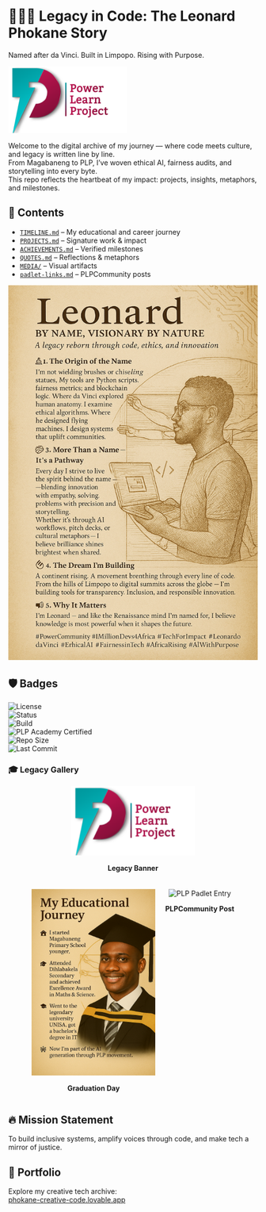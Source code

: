 # 👨🏾‍💻 Legacy in Code: The Leonard Phokane Story

Named after da Vinci. Built in Limpopo. Rising with Purpose.

![Legacy Banner](./MEDIA/legacy-banner.png)

Welcome to the digital archive of my journey — where code meets culture, and legacy is written line by line.  
From Magabaneng to PLP, I’ve woven ethical AI, fairness audits, and storytelling into every byte.  
This repo reflects the heartbeat of my impact: projects, insights, metaphors, and milestones.

## 📁 Contents
- [`TIMELINE.md`](./TIMELINE.md) – My educational and career journey  
- [`PROJECTS.md`](./PROJECTS.md) – Signature work & impact  
- [`ACHIEVEMENTS.md`](./ACHIEVEMENTS.md) – Verified milestones  
- [`QUOTES.md`](./QUOTES.md) – Reflections & metaphors  
- [`MEDIA/`](./MEDIA) – Visual artifacts  
- [`padlet-links.md`](./padlet-links.md) – PLPCommunity posts

![Profile Card](./MEDIA/profile-card.png)
## 🛡️ Badges
![License](https://img.shields.io/badge/License-CC%20BY%204.0-blue.svg)  
![Status](https://img.shields.io/badge/Repo-Active-brightgreen)  
![Build](https://img.shields.io/badge/Build-Legacy%20in%20Progress-yellow)  
![PLP Academy Certified](https://img.shields.io/badge/PLP%20Academy-Certified-blueviolet)  
![Repo Size](https://img.shields.io/github/repo-size/leonardphokane/leonard-bio-legacy)  
![Last Commit](https://img.shields.io/github/last-commit/leonardphokane/leonard-bio-legacy)

### 🎓 Legacy Gallery

<div style="display: flex; justify-content: center; gap: 20px; flex-wrap: wrap;">

  <div style="text-align: center;">
    <img src="./MEDIA/legacy-banner.png" alt="Legacy Banner" width="250"/>
    <p><strong>Legacy Banner</strong></p>
  </div>

  <div style="text-align: center;">
    <img src="./MEDIA/graduation-photo.jpg" alt="Graduation Photo" width="250"/>
    <p><strong>Graduation Day</strong></p>
  </div>

  <div style="text-align: center;">
    <img src="./MEDIA/PLP-padlet-entry.jpg" alt="PLP Padlet Entry" width="250"/>
    <p><strong>PLPCommunity Post</strong></p>
  </div>

</div>



## 🔥 Mission Statement
To build inclusive systems, amplify voices through code, and make tech a mirror of justice.

## 💼 Portfolio
Explore my creative tech archive:  
[phokane-creative-code.lovable.app](https://phokane-creative-code.lovable.app)


